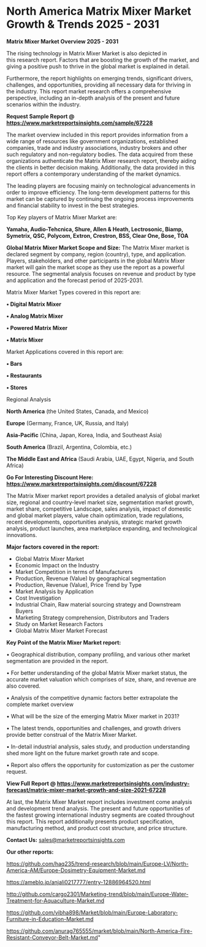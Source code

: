 # North America Matrix Mixer Market Growth & Trends 2025 - 2031

<Strong> Matrix Mixer Market Overview 2025 - 2031</strong>

The rising technology in Matrix Mixer Market is also depicted in this research report. Factors that are boosting the growth of the market, and giving a positive push to thrive in the global market is explained in detail.

Furthermore, the report highlights on emerging trends, significant drivers, challenges, and opportunities, providing all necessary data for thriving in the industry. This report market research offers a comprehensive perspective, including an in-depth analysis of the present and future scenarios within the industry.

<strong>Request Sample Report @ <a href=https://www.marketreportsinsights.com/sample/67228>https://www.marketreportsinsights.com/sample/67228</a></strong>

The market overview included in this report provides information from a wide range of resources like government organizations, established companies, trade and industry associations, industry brokers and other such regulatory and non-regulatory bodies. The data acquired from these organizations authenticate the Matrix Mixer research report, thereby aiding the clients in better decision making. Additionally, the data provided in this report offers a contemporary understanding of the market dynamics.

The leading players are focusing mainly on technological advancements in order to improve efficiency. The long-term development patterns for this market can be captured by continuing the ongoing process improvements and financial stability to invest in the best strategies.

Top Key players of Matrix Mixer Market are:

<strong>Yamaha, Audio-Tehcnica, Shure, Allen & Heath, Lectrosonic, Biamp, Symetrix, QSC, Polycom, Extron, Crestron, BSS, Clear One, Bose, TOA</strong>

<strong><b>Global Matrix Mixer Market Scope and Size:</b></strong>
The Matrix Mixer market is declared segment by company, region (country), type, and application. Players, stakeholders, and other participants in the global Matrix Mixer market will gain the market scope as they use the report as a powerful resource. The segmental analysis focuses on revenue and product by type and application and the forecast period of 2025-2031.

Matrix Mixer Market Types covered in this report are:

<strong>• Digital Matrix Mixer

• Analog Matrix Mixer

• Powered Matrix Mixer

• Matrix Mixer</strong>

Market Applications covered in this report are:

<strong>• Bars

• Restaurants

• Stores</strong> 

Regional Analysis

<strong>North America</strong> (the United States, Canada, and Mexico)

<strong>Europe</strong> (Germany, France, UK, Russia, and Italy)

<strong>Asia-Pacific</strong> (China, Japan, Korea, India, and Southeast Asia)

<strong>South America</strong> (Brazil, Argentina, Colombia, etc.)

<strong>The Middle East and Africa</strong> (Saudi Arabia, UAE, Egypt, Nigeria, and South Africa)

<strong>Go For Interesting Discount Here: <a href=https://www.marketreportsinsights.com/discount/67228>https://www.marketreportsinsights.com/discount/67228</a></strong>

The Matrix Mixer market report provides a detailed analysis of global market size, regional and country-level market size, segmentation market growth, market share, competitive Landscape, sales analysis, impact of domestic and global market players, value chain optimization, trade regulations, recent developments, opportunities analysis, strategic market growth analysis, product launches, area marketplace expanding, and technological innovations.

<strong><b>Major factors covered in the report:</b></strong>
<ul>
  <li>Global Matrix Mixer Market </li>
  <li>Economic Impact on the Industry</li>
  <li>Market Competition in terms of Manufacturers</li>
  <li>Production, Revenue (Value) by geographical segmentation</li>
  <li>Production, Revenue (Value), Price Trend by Type</li>
  <li>Market Analysis by Application</li>
  <li>Cost Investigation</li>
  <li>Industrial Chain, Raw material sourcing strategy and Downstream Buyers</li>
  <li>Marketing Strategy comprehension, Distributors and Traders</li>
  <li>Study on Market Research Factors</li>
  <li>Global Matrix Mixer Market Forecast</li>
</ul>

<strong><b>Key Point of the Matrix Mixer Market report:</b></strong>

• Geographical distribution, company profiling, and various other market segmentation are provided in the report.

• For better understanding of the global Matrix Mixer market status, the accurate market valuation which comprises of size, share, and revenue are also covered.

• Analysis of the competitive dynamic factors better extrapolate the complete market overview

• What will be the size of the emerging Matrix Mixer market in 2031?

• The latest trends, opportunities and challenges, and growth drivers provide better construal of the Matrix Mixer Market.

• In-detail industrial analysis, sales study, and production understanding shed more light on the future market growth rate and scope.

• Report also offers the opportunity for customization as per the customer request.

<strong><b>View Full Report @ <a href=https://www.marketreportsinsights.com/industry-forecast/matrix-mixer-market-growth-and-size-2021-67228>https://www.marketreportsinsights.com/industry-forecast/matrix-mixer-market-growth-and-size-2021-67228</a></b></strong>


At last, the Matrix Mixer Market report includes investment come analysis and development trend analysis. The present and future opportunities of the fastest growing international industry segments are coated throughout this report. This report additionally presents product specification, manufacturing method, and product cost structure, and price structure.

<strong>Contact Us:</strong>
sales@marketreportsinsights.com

<strong>Our other reports:</strong>

<a href=https://github.com/haq235/trend-research/blob/main/Europe-LV/North-America-AM/Europe-Dosimetry-Equipment-Market.md>https://github.com/haq235/trend-research/blob/main/Europe-LV/North-America-AM/Europe-Dosimetry-Equipment-Market.md</a>

<a href=https://ameblo.jp/anjali0217777/entry-12886964520.html>https://ameblo.jp/anjali0217777/entry-12886964520.html</a>

<a href=http://github.com/cargo2301/Marketing-trend/blob/main/Europe-Water-Treatment-for-Aquaculture-Market.md>http://github.com/cargo2301/Marketing-trend/blob/main/Europe-Water-Treatment-for-Aquaculture-Market.md</a>

<a href=https://github.com/vibha898/Market/blob/main/Europe-Laboratory-Furniture-in-Education-Market.md>https://github.com/vibha898/Market/blob/main/Europe-Laboratory-Furniture-in-Education-Market.md</a>

<a href=https://github.com/anurag765555/market/blob/main/North-America-Fire-Resistant-Conveyor-Belt-Market.md>https://github.com/anurag765555/market/blob/main/North-America-Fire-Resistant-Conveyor-Belt-Market.md</a>"
